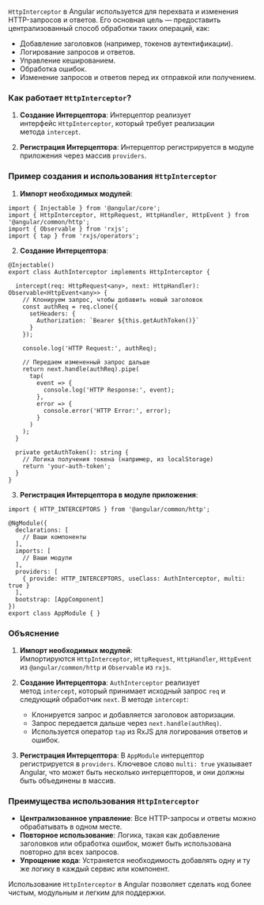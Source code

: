 
`HttpInterceptor` в Angular используется для перехвата и изменения HTTP-запросов и ответов. Его основная цель — предоставить централизованный способ обработки таких операций, как:

- Добавление заголовков (например, токенов аутентификации).
- Логирование запросов и ответов.
- Управление кешированием.
- Обработка ошибок.
- Изменение запросов и ответов перед их отправкой или получением.

### Как работает `HttpInterceptor`?

1. **Создание Интерцептора**: Интерцептор реализует интерфейс `HttpInterceptor`, который требует реализации метода `intercept`.
    
2. **Регистрация Интерцептора**: Интерцептор регистрируется в модуле приложения через массив `providers`.
    

### Пример создания и использования `HttpInterceptor`

1. **Импорт необходимых модулей**:

```TS
import { Injectable } from '@angular/core';
import { HttpInterceptor, HttpRequest, HttpHandler, HttpEvent } from '@angular/common/http';
import { Observable } from 'rxjs';
import { tap } from 'rxjs/operators';
```

2. **Создание Интерцептора**:

```TS
@Injectable()
export class AuthInterceptor implements HttpInterceptor {

  intercept(req: HttpRequest<any>, next: HttpHandler): Observable<HttpEvent<any>> {
    // Клонируем запрос, чтобы добавить новый заголовок
    const authReq = req.clone({
      setHeaders: {
        Authorization: `Bearer ${this.getAuthToken()}`
      }
    });

    console.log('HTTP Request:', authReq);

    // Передаем измененный запрос дальше
    return next.handle(authReq).pipe(
      tap(
        event => {
          console.log('HTTP Response:', event);
        },
        error => {
          console.error('HTTP Error:', error);
        }
      )
    );
  }

  private getAuthToken(): string {
    // Логика получения токена (например, из localStorage)
    return 'your-auth-token';
  }
}
```

3. **Регистрация Интерцептора в модуле приложения**:

```TS
import { HTTP_INTERCEPTORS } from '@angular/common/http';

@NgModule({
  declarations: [
    // Ваши компоненты
  ],
  imports: [
    // Ваши модули
  ],
  providers: [
    { provide: HTTP_INTERCEPTORS, useClass: AuthInterceptor, multi: true }
  ],
  bootstrap: [AppComponent]
})
export class AppModule { }
```

### Объяснение

1. **Импорт необходимых модулей**: Импортируются `HttpInterceptor`, `HttpRequest`, `HttpHandler`, `HttpEvent` из `@angular/common/http` и `Observable` из `rxjs`.
    
2. **Создание Интерцептора**: `AuthInterceptor` реализует метод `intercept`, который принимает исходный запрос `req` и следующий обработчик `next`. В методе `intercept`:
    
    - Клонируется запрос и добавляется заголовок авторизации.
    - Запрос передается дальше через `next.handle(authReq)`.
    - Используется оператор `tap` из RxJS для логирования ответов и ошибок.
3. **Регистрация Интерцептора**: В `AppModule` интерцептор регистрируется в `providers`. Ключевое слово `multi: true` указывает Angular, что может быть несколько интерцепторов, и они должны быть объединены в массив.
    

### Преимущества использования `HttpInterceptor`

- **Централизованное управление**: Все HTTP-запросы и ответы можно обрабатывать в одном месте.
- **Повторное использование**: Логика, такая как добавление заголовков или обработка ошибок, может быть использована повторно для всех запросов.
- **Упрощение кода**: Устраняется необходимость добавлять одну и ту же логику в каждый сервис или компонент.

Использование `HttpInterceptor` в Angular позволяет сделать код более чистым, модульным и легким для поддержки.